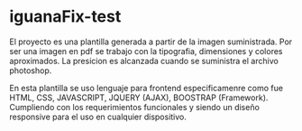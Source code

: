 # iguanaFix-test

El proyecto es una plantilla generada a partir de la imagen suministrada. Por ser una imagen en pdf se trabajo con la tipografia, dimensiones y colores aproximados. La presicion es alcanzada cuando se suministra el archivo photoshop.

En esta plantilla se uso lenguaje para frontend especificamenre como fue HTML, CSS, JAVASCRIPT, JQUERY (AJAX), BOOSTRAP (Framework). Cumpliendo con los requerimientos funcionales y siendo un diseño responsive para el uso en cualquier dispositivo.
